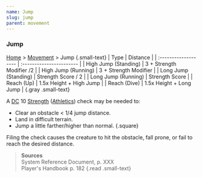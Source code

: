 ```yaml
---
name: Jump
slug: jump
parent: movement
---
```

### Jump
[Home](dm-operations-center) > [Movement](movement) > Jump {.small-text}
| Type                 | Distance                 |
| :------------------- | :----------------------- |
| High Jump (Standing) | 3 + Strength Modifier /2 |
| High Jump (Running)  | 3 + Strength Modifier    |
| Long Jump (Standing) | Strength Score / 2       |
| Long Jump (Running)  | Strength Score           |
| Reach (Up)           | 1.5x Height + High Jump  |
| Reach (Dive)         | 1.5x Height + Long Jump  |
{.gray .small-text}

A [DC](difficulty-class) 10 [Strength](strength) ([Athletics](athletics)) check may be needed to:
- Clear an obstacle < 1/4 jump distance.
- Land in difficult terrain.
- Jump a little farther/higher than normal.
{.square}

Filing the check causes the creature to hit the obstacle, fall prone, or fail to reach the desired distance.

> **Sources** <br/>
> System Reference Document, p. XXX<br/>
> Player's Handbook p. 182
{.read .small-text}